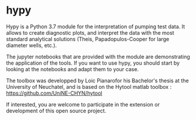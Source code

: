# hypy

Hypy is a Python 3.7 module for the interpretation of pumping test data. It allows to create diagnostic plots, and interpret the data with the most standard analytical solutions (Theis, Papadopulos-Cooper for large diameter wells, etc.).

The jupyter notebooks that are provided with the module are demonstrating the application of the tools. If you want to use hypy, you should start by looking at the notebooks and adapt them to your case.

The toolbox was developped by Loic Pianarofor his Bachelor's thesis at the University of Neuchatel, and is based on the Hytool matlab toolbox : https://github.com/UniNE-CHYN/hytool 

If interested, you are welcome to participate in the extension or development of this open source project.
 
